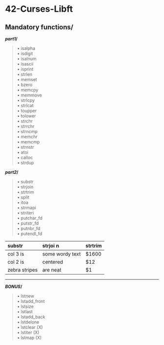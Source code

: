 
<h1>42-Curses-Libft</h1>

<h2>Mandatory functions/</h2>

**_part1_/**

>• isalpha       
• isdigit   
• isalnum   
• isascii   
• isprint   
• strlen  
• memset  
• bzero  
• memcpy  
• memmove  
• strlcpy  
• strlcat  
• toupper   
• tolower   
• strchr  
• strrchr  
• strncmp  
• memchr  
• memcmp  
• strnstr  
• atoi   
• calloc  
• strdup   


**_part2_/**

>• substr  
• strjoin  
• strtrim  
• split  
• itoa  
• strmapi  
• striteri   
• putchar_fd  
• putstr_fd   
• putnbr_fd  
• putendl_fd  

| substr  |  strjoi n             |  strtrim   |
| :------------ |:--------------- | :----------|
| col 3 is      | some wordy text | $1600      |
| col 2 is      | centered        |   $12      |
| zebra stripes | are neat        |    $1      |


-------------------------------------------

**_BONUS_/**

>• lstnew  
• lstadd_front  
• lstsize   
• lstlast  
• lstadd_back  
• lstdelone  
• lstclear (X)  
• lstiter (X)  
• lstmap (X)    

